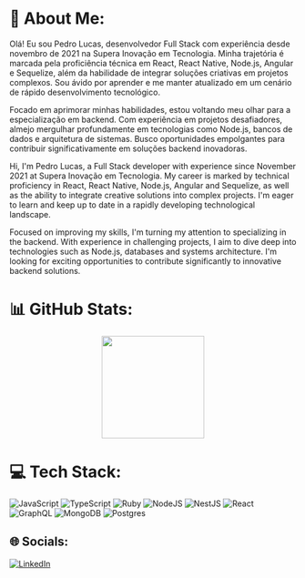 # 💫 About Me:
Olá! Eu sou Pedro Lucas, desenvolvedor Full Stack com experiência desde novembro de 2021 na Supera Inovação em Tecnologia. Minha trajetória é marcada pela proficiência técnica em React, React Native, Node.js, Angular e Sequelize, além da habilidade de integrar soluções criativas em projetos complexos. Sou ávido por aprender e me manter atualizado em um cenário de rápido desenvolvimento tecnológico.

Focado em aprimorar minhas habilidades, estou voltando meu olhar para a especialização em backend. Com experiência em projetos desafiadores, almejo mergulhar profundamente em tecnologias como Node.js, bancos de dados e arquitetura de sistemas. Busco oportunidades empolgantes para contribuir significativamente em soluções backend inovadoras.

Hi, I'm Pedro Lucas, a Full Stack developer with experience since November 2021 at Supera Inovação em Tecnologia. My career is marked by technical proficiency in React, React Native, Node.js, Angular and Sequelize, as well as the ability to integrate creative solutions into complex projects. I'm eager to learn and keep up to date in a rapidly developing technological landscape.

Focused on improving my skills, I'm turning my attention to specializing in the backend. With experience in challenging projects, I aim to dive deep into technologies such as Node.js, databases and systems architecture. I'm looking for exciting opportunities to contribute significantly to innovative backend solutions.

# 📊 GitHub Stats:
<div align="center">
  <img height="180em" src="https://github-readme-stats.vercel.app/api/top-langs/?username=pedrolucazx&layout=compact&langs_count=7&theme=vision-friendly-dark&hide_border=true"/>
</div>  

# 💻 Tech Stack:
![JavaScript](https://img.shields.io/badge/javascript-%23323330.svg?style=for-the-badge&logo=javascript&logoColor=%23F7DF1E) 
![TypeScript](https://img.shields.io/badge/typescript-%23007ACC.svg?style=for-the-badge&logo=typescript&logoColor=white) 
![Ruby](https://img.shields.io/badge/ruby-%23CC342D.svg?style=for-the-badge&logo=ruby&logoColor=white) 
![NodeJS](https://img.shields.io/badge/node.js-6DA55F?style=for-the-badge&logo=node.js&logoColor=white) 
![NestJS](https://img.shields.io/badge/nestjs-%23E0234E.svg?style=for-the-badge&logo=nestjs&logoColor=white) 
![React](https://img.shields.io/badge/react-%2320232a.svg?style=for-the-badge&logo=react&logoColor=%2361DAFB) 
![GraphQL](https://img.shields.io/badge/-GraphQL-E10098?style=for-the-badge&logo=graphql&logoColor=white) 
![MongoDB](https://img.shields.io/badge/MongoDB-%234ea94b.svg?style=for-the-badge&logo=mongodb&logoColor=white)
![Postgres](https://img.shields.io/badge/postgres-%23316192.svg?style=for-the-badge&logo=postgresql&logoColor=white) 

## 🌐 Socials:
[![LinkedIn](https://img.shields.io/badge/-LinkedIn-000?style=for-the-badge&logo=linkedin&logoColor=30A3DC)](https://www.linkedin.com/in/pedrolucazx/) 

